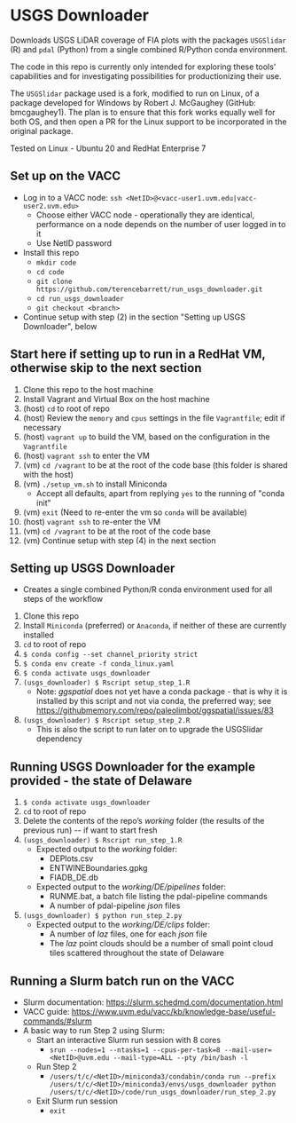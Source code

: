 USGS Downloader
===============

Downloads USGS LiDAR coverage of FIA plots with the packages `USGSlidar` (R) 
and `pdal` (Python) from a single combined R/Python conda environment. 

The code in this repo is currently only intended for exploring these tools' 
capabilities and for investigating possibilities for productionizing their use.

The `USGSlidar` package used is a fork, modified to run on Linux, of a package 
developed for Windows by Robert J. McGaughey (GitHub: bmcgaughey1). The plan is to 
ensure that this fork works equally well for both OS, and then open a PR for the 
Linux support to be incorporated in the original package.

Tested on Linux - Ubuntu 20 and RedHat Enterprise 7

Set up on the VACC
------------------
- Log in to a VACC node: `ssh <NetID>@<vacc-user1.uvm.edu|vacc-user2.uvm.edu>` 
  - Choose either VACC node - operationally they are identical, 
  performance on a node depends on the number of user logged in to it
  - Use NetID password
- Install this repo
  - `mkdir code`
  - `cd code`
  - `git clone https://github.com/terencebarrett/run_usgs_downloader.git`
  - `cd run_usgs_downloader`
  - `git checkout <branch>`
- Continue setup with step (2) in the section "Setting up USGS Downloader", below

Start here if setting up to run in a RedHat VM, otherwise skip to the next section
----------------------------------------------------------------------------------
1. Clone this repo to the host machine
2. Install Vagrant and Virtual Box on the host machine
3. (host) `cd` to root of repo
4. (host) Review the `memory` and `cpus` settings in the file `Vagrantfile`; edit if necessary
5. (host) `vagrant up` to build the VM, based on the configuration in the `Vagrantfile`
6. (host) `vagrant ssh` to enter the VM
7. (vm) `cd /vagrant` to be at the root of the code base (this folder is shared with the host)
8. (vm) `./setup_vm.sh` to install Miniconda
   - Accept all defaults, apart from replying `yes` to the running of "conda init"
9. (vm) `exit` (Need to re-enter the vm so `conda` will be available)
10. (host) `vagrant ssh` to re-enter the VM
11. (vm) `cd /vagrant` to be at the root of the code base
12. (vm) Continue setup with step (4) in the next section

Setting up USGS Downloader  
--------------------------
- Creates a single combined Python/R conda environment used for all steps of the workflow

1. Clone this repo
2. Install `Miniconda` (preferred) or `Anaconda`, if neither of these are currently installed
3. `cd` to root of repo
4. `$ conda config --set channel_priority strict`
5. `$ conda env create -f conda_linux.yaml`
6. `$ conda activate usgs_downloader`
7. `(usgs_downloader) $ Rscript setup_step_1.R`
   - Note: *ggspatial* does not yet have a conda package - that is why it is installed by this script 
   and not via conda, the preferred way; see https://githubmemory.com/repo/paleolimbot/ggspatial/issues/83
8. `(usgs_downloader) $ Rscript setup_step_2.R`
   - This is also the script to run later on to upgrade the USGSlidar dependency 
   
Running USGS Downloader for the example provided - the state of Delaware
------------------------------------------------------------------------
1. `$ conda activate usgs_downloader`
2. `cd` to root of repo
3. Delete the contents of the repo’s *working* folder (the results of the previous run) -- if want to 
start fresh
4. `(usgs_downloader) $ Rscript run_step_1.R`
   - Expected output to the *working* folder:
     - DEPlots.csv
     - ENTWINEBoundaries.gpkg
     - FIADB_DE.db
   - Expected output to the *working/DE/pipelines* folder:
     - RUNME.bat, a batch file listing the pdal-pipeline commands
     - A number of pdal-pipeline *json* files
5. `(usgs_downloader) $ python run_step_2.py`
   - Expected output to the *working/DE/clips* folder:
     - A number of *laz* files, one for each *json* file
     - The *laz* point clouds should be a number of small point cloud tiles scattered throughout 
     the state of Delaware

Running a Slurm batch run on the VACC
-------------------------------------
- Slurm documentation: https://slurm.schedmd.com/documentation.html
- VACC guide: https://www.uvm.edu/vacc/kb/knowledge-base/useful-commands/#slurm
- A basic way to run Step 2 using Slurm:
  - Start an interactive Slurm run session with 8 cores
    - `srun --nodes=1 --ntasks=1 --cpus-per-task=8 --mail-user=<NetID>@uvm.edu --mail-type=ALL --pty /bin/bash -l`
  - Run Step 2
    - `/users/t/c/<NetID>/miniconda3/condabin/conda run --prefix /users/t/c/<NetID>/miniconda3/envs/usgs_downloader python /users/t/c/<NetID>/code/run_usgs_downloader/run_step_2.py`
  - Exit Slurm run session
    - `exit`





